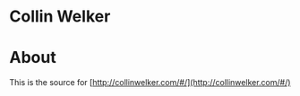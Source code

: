 Collin Welker
======

# About
This is the source for [http://collinwelker.com/#/](http://collinwelker.com/#/)
